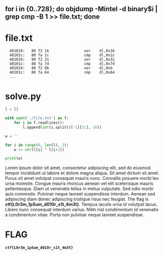 



## for i in {0..728}; do objdump -Mintel -d binary$i | grep cmp -B 1 >> file.txt; done

# file.txt

```
  401019:	80 f2 16             	xor    dl,0x16
  40101c:	80 fa 1c             	cmp    dl,0x1c
  401019:	80 f2 31             	xor    dl,0x31
  40101c:	80 fa 7d             	cmp    dl,0x7d
  401019:	80 f2 0b             	xor    dl,0xb
  40101c:	80 fa 64             	cmp    dl,0x64
  ...
```


# solve.py

```py
l = []

with open('./file.txt') as f:
    for i in f.readlines():
        l.append(int(i.split()[-1][3:], 16))

w = ''

for i in range(0, len(l), 2):
    w += chr(l[i] ^ l[i+1])

print(w)
```

Lorem ipsum dolor sit amet, consectetur adipiscing elit, sed do eiusmod tempor incididunt ut labore et dolore magna aliqua. Sit amet dictum sit amet. Purus sit amet volutpat consequat mauris nunc. Convallis posuere morbi leo urna molestie. Congue mauris rhoncus aenean vel elit scelerisque mauris pellentesque. Diam ut venenatis tellus in metus vulputate. Sed odio morbi quis commodo. Pulvinar neque laoreet suspendisse interdum. Aenean sed adipiscing diam donec adipiscing tristique risus nec feugiat. The flag is <b>ctf{L0r3m_1p5um_d010r_s1t_4m3t}</b>. Tempus iaculis urna id volutpat lacus. Libero nunc consequat interdum varius. Nibh nisl condimentum id venenatis a condimentum vitae. Porta non pulvinar neque laoreet suspendisse.


# FLAG

**`ctf{L0r3m_1p5um_d010r_s1t_4m3t}`**
